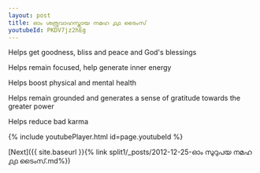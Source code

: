 ```yaml
---
layout: post
title: ഓം ശത്രുവാഹസ്തായ നമഹ ൧൧ ടൈംസ്
youtubeId: PKDV7jz2hEg
---
```

 
 
Helps get goodness, bliss and peace and God's blessings
 
Helps remain focused, help generate inner energy 
 
Helps boost physical and mental health 
 
Helps remain grounded and generates a sense of gratitude towards the greater power 
 
Helps reduce bad karma
 
 
 
 


{% include youtubePlayer.html id=page.youtubeId %}
 
[Next]({{ site.baseurl }}{% link  split1/_posts/2012-12-25-ഓം സുറുപയ നമഹ ൧൧ ടൈംസ്.md%})
 
